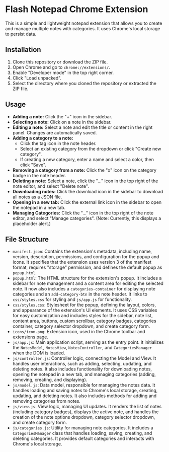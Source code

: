 # Flash Notepad Chrome Extension

This is a simple and lightweight notepad extension that allows you to create and manage multiple notes with categories. It uses Chrome's local storage to persist data.

## Installation

1.  Clone this repository or download the ZIP file.
2.  Open Chrome and go to `chrome://extensions/`.
3.  Enable "Developer mode" in the top right corner.
4.  Click "Load unpacked".
5.  Select the directory where you cloned the repository or extracted the ZIP file.

## Usage

-   **Adding a note:** Click the "+" icon in the sidebar.
-   **Selecting a note:** Click on a note in the sidebar.
-   **Editing a note:** Select a note and edit the title or content in the right panel. Changes are automatically saved.
-   **Adding a category to a note:**
    -   Click the tag icon in the note header.
    -   Select an existing category from the dropdown or click "Create new category".
    -   If creating a new category, enter a name and select a color, then click "Save".
-   **Removing a category from a note:** Click the "x" icon on the category badge in the note header.
-   **Deleting a note:** Select a note, click the "..." icon in the top right of the note editor, and select "Delete note".
-   **Downloading notes:** Click the download icon in the sidebar to download all notes as a JSON file.
-   **Opening in a new tab:** Click the external link icon in the sidebar to open the notepad in a new tab.
- **Managing Categories:** Click the "..." icon in the top right of the note editor, and select "Manage categories". (Note: Currently, this displays a placeholder alert.)

## File Structure

-   `manifest.json`: Contains the extension's metadata, including name, version, description, permissions, and configuration for the popup and icons. It specifies that the extension uses version 3 of the manifest format, requires "storage" permission, and defines the default popup as `popup.html`.
-   `popup.html`: The HTML structure for the extension's popup. It includes a sidebar for note management and a content area for editing the selected note. It now also includes a `categories-container` for displaying note categories and an `add-category-btn` in the note header. It links to `css/styles.css` for styling and `js/app.js` for functionality.
-   `css/styles.css`: Stylesheet for the popup, defining the layout, colors, and appearance of the extension's UI elements. It uses CSS variables for easy customization and includes styles for the sidebar, note list, content area, buttons, custom scrollbar, category badges, categories container, category selector dropdown, and create category form.
-   `icons/icon.png`: Extension icon, used in the Chrome toolbar and extensions page.
-   `js/app.js`: Main application script, serving as the entry point. It initializes the `NotesModel`, `NotesView`, `NotesController`, and `CategoriesManager` when the DOM is loaded.
-   `js/controller.js`: Controller logic, connecting the Model and View. It handles user interactions, such as adding, selecting, updating, and deleting notes. It also includes functionality for downloading notes, opening the notepad in a new tab, and managing categories (adding, removing, creating, and displaying).
-   `js/model.js`: Data model, responsible for managing the notes data. It handles loading and saving notes to Chrome's local storage, creating, updating, and deleting notes. It also includes methods for adding and removing categories from notes.
-   `js/view.js`: View logic, managing UI updates. It renders the list of notes (including category badges), displays the active note, and handles the creation of the note options dropdown, category selector dropdown, and create category form.
-   `js/categories.js`: Utility for managing note categories. It includes a `CategoriesManager` class that handles loading, saving, creating, and deleting categories. It provides default categories and interacts with Chrome's local storage.